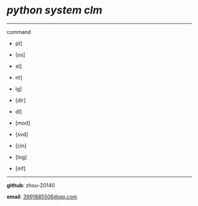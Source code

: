 # ***python system clm***

---

command

* pt]

* [os]

* st]

* nt]

* lg]

* [dir]

* dl]

* [mod]

* [svd]

* [cln]

* [log]

* [inf]

---

**github**:  zhou-20140

**email**:  3991885506@qq.com